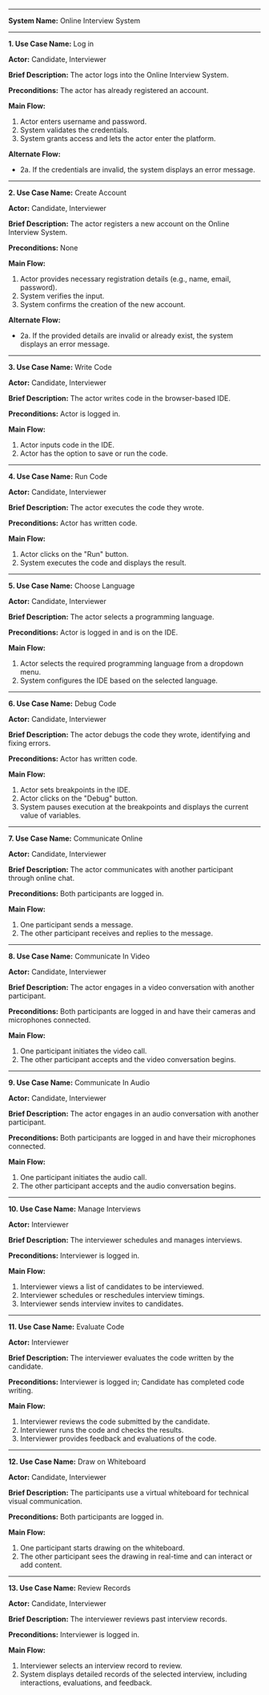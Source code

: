 ﻿---

**System Name:** Online Interview System

---

**1. Use Case Name:** Log in

**Actor:** Candidate, Interviewer

**Brief Description:** The actor logs into the Online Interview System.

**Preconditions:** The actor has already registered an account.

**Main Flow:**
1. Actor enters username and password.
2. System validates the credentials.
3. System grants access and lets the actor enter the platform.

**Alternate Flow:**
- 2a. If the credentials are invalid, the system displays an error message.

---

**2. Use Case Name:** Create Account

**Actor:** Candidate, Interviewer

**Brief Description:** The actor registers a new account on the Online Interview System.

**Preconditions:** None

**Main Flow:**
1. Actor provides necessary registration details (e.g., name, email, password).
2. System verifies the input.
3. System confirms the creation of the new account.

**Alternate Flow:**
- 2a. If the provided details are invalid or already exist, the system displays an error message.

---

**3. Use Case Name:** Write Code

**Actor:** Candidate, Interviewer

**Brief Description:** The actor writes code in the browser-based IDE.

**Preconditions:** Actor is logged in.

**Main Flow:**
1. Actor inputs code in the IDE.
2. Actor has the option to save or run the code.

---

**4. Use Case Name:** Run Code

**Actor:** Candidate, Interviewer

**Brief Description:** The actor executes the code they wrote.

**Preconditions:** Actor has written code.

**Main Flow:**
1. Actor clicks on the "Run" button.
2. System executes the code and displays the result.

---

**5. Use Case Name:** Choose Language

**Actor:** Candidate, Interviewer

**Brief Description:** The actor selects a programming language.

**Preconditions:** Actor is logged in and is on the IDE.

**Main Flow:**
1. Actor selects the required programming language from a dropdown menu.
2. System configures the IDE based on the selected language.

---

**6. Use Case Name:** Debug Code

**Actor:** Candidate, Interviewer

**Brief Description:** The actor debugs the code they wrote, identifying and fixing errors.

**Preconditions:** Actor has written code.

**Main Flow:**
1. Actor sets breakpoints in the IDE.
2. Actor clicks on the "Debug" button.
3. System pauses execution at the breakpoints and displays the current value of variables.

---

**7. Use Case Name:** Communicate Online

**Actor:** Candidate, Interviewer

**Brief Description:** The actor communicates with another participant through online chat.

**Preconditions:** Both participants are logged in.

**Main Flow:**
1. One participant sends a message.
2. The other participant receives and replies to the message.

---

**8. Use Case Name:** Communicate In Video

**Actor:** Candidate, Interviewer

**Brief Description:** The actor engages in a video conversation with another participant.

**Preconditions:** Both participants are logged in and have their cameras and microphones connected.

**Main Flow:**
1. One participant initiates the video call.
2. The other participant accepts and the video conversation begins.

---

**9. Use Case Name:** Communicate In Audio

**Actor:** Candidate, Interviewer

**Brief Description:** The actor engages in an audio conversation with another participant.

**Preconditions:** Both participants are logged in and have their microphones connected.

**Main Flow:**
1. One participant initiates the audio call.
2. The other participant accepts and the audio conversation begins.

---

**10. Use Case Name:** Manage Interviews

**Actor:** Interviewer

**Brief Description:** The interviewer schedules and manages interviews.

**Preconditions:** Interviewer is logged in.

**Main Flow:**
1. Interviewer views a list of candidates to be interviewed.
2. Interviewer schedules or reschedules interview timings.
3. Interviewer sends interview invites to candidates.

---

**11. Use Case Name:** Evaluate Code

**Actor:** Interviewer

**Brief Description:** The interviewer evaluates the code written by the candidate.

**Preconditions:** Interviewer is logged in; Candidate has completed code writing.

**Main Flow:**
1. Interviewer reviews the code submitted by the candidate.
2. Interviewer runs the code and checks the results.
3. Interviewer provides feedback and evaluations of the code.

---

**12. Use Case Name:** Draw on Whiteboard

**Actor:** Candidate, Interviewer

**Brief Description:** The participants use a virtual whiteboard for technical visual communication.

**Preconditions:** Both participants are logged in.

**Main Flow:**
1. One participant starts drawing on the whiteboard.
2. The other participant sees the drawing in real-time and can interact or add content.

---

**13. Use Case Name:** Review Records

**Actor:** Candidate, Interviewer

**Brief Description:** The interviewer reviews past interview records.

**Preconditions:** Interviewer is logged in.

**Main Flow:**
1. Interviewer selects an interview record to review.
2. System displays detailed records of the selected interview, including interactions, evaluations, and feedback.
